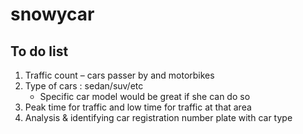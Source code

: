 # snowycar

## To do list

1.	Traffic count – cars passer by and motorbikes
2.	Type of cars : sedan/suv/etc
    -	Specific car model would be great if she can do so
3.	Peak time for traffic and low time for traffic at that area
4.	Analysis & identifying car registration number plate with car type
